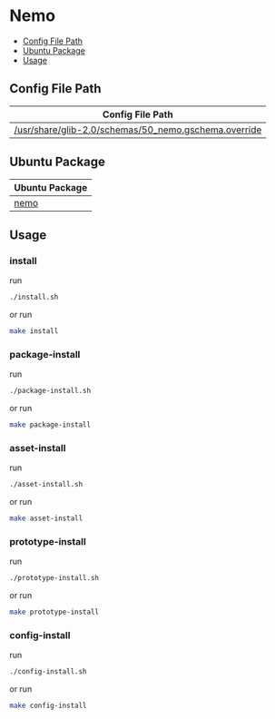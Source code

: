 

# Nemo

* [Config File Path](#config-file-path)
* [Ubuntu Package](#ubuntu-package)
* [Usage](#usage)




## Config File Path

| Config File Path |
| --- |
| [/usr/share/glib-2.0/schemas/50_nemo.gschema.override](./asset/overlay/usr/share/glib-2.0/schemas/50_nemo.gschema.override) |




## Ubuntu Package

| Ubuntu Package |
| --- |
| [nemo](https://packages.ubuntu.com/noble/nemo) |




## Usage


### install

run

``` sh
./install.sh
```

or run

``` sh
make install
```


### package-install

run

``` sh
./package-install.sh
```

or run

``` sh
make package-install
```


### asset-install

run

``` sh
./asset-install.sh
```

or run

``` sh
make asset-install
```


### prototype-install

run

``` sh
./prototype-install.sh
```

or run

``` sh
make prototype-install
```


### config-install

run

``` sh
./config-install.sh
```

or run

``` sh
make config-install
```
